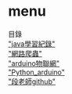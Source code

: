 # menu
目錄
<br>
<a href=https://github.com/a26703248/Java0323>"java學習紀錄"</a>
<br>
<a href=https://github.com/a26703248/Java0323>"網路爬蟲"</a>
<br>
<a href=https://github.com/a26703248/arduino>"arduino物聯網"</a>
<br>
<a href=https://github.com/a26703248/Arduino4Py_2021>"Python_arduino"</a>
<br>
<a href=https://github.com/vincenttuan>"段老師github"</a>
<br>
